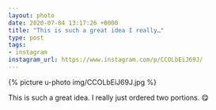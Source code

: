 ```yaml
---
layout: photo
date: 2020-07-04 13:17:26 +0000
title: "This is such a great idea I really…"
type: post
tags:
- instagram
instagram_url: https://www.instagram.com/p/CCOLbEiJ69J/
---
```


{% picture u-photo img/CCOLbEiJ69J.jpg %}

This is such a great idea. I really just ordered two portions. 😋
